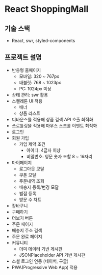 # React ShoppingMall

## 기술 스택

- React, swr, styled-components

## 프로젝트 설명

- 반응형 홈페이지
  - 모바일: 320 ~ 767px
  - 태블릿: 768 ~ 1023px
  - PC: 1024px 이상
- 상태 관리: swr 활용
- 스켈레톤 UI 적용
  - 배너
  - 상품 리스트
- 디바운스를 적용해 상품 검색 API 호출 최적화
- 쓰로틀링을 적용해 마우스 스크롤 이벤트 최적화
- 로그인
- 회원 가입
  - 가입 제약 조건
    - 아이디: 4글자 이상
    - 비밀번호: 영문 숫자 조합 8 ~ 16자리
- 마이페이지
  - 로그아웃 모달
  - 쿠폰 모달
  - 주문내역 조회
  - 배송지 등록/변경 모달
  - 별점 등록
  - 방문 수 차트
- 장바구니
- 구매하기
- 더보기 버튼
- 주문 페이지
- 배송지 주소 검색
- 주문 완료 페이지
- 커뮤니티
  - 더미 데이터 기반 게시판
  - JSONPlaceholder API 기반 게시판
- 소셜 로그인 연동 (네이버, 구글)
- PWA(Progressive Web App) 적용
